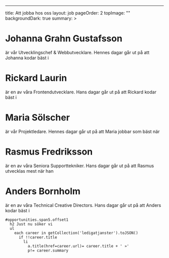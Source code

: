 ---
title: Att jobba hos oss
layout: job
pageOrder: 2
topImage: ""
backgroundDark: true
summary: >

  # Johanna Grahn Gustafsson
är vår Utvecklingschef & Webbutvecklare.
Hennes dagar går ut på att
Johanna kodar bäst i

# Rickard Laurin
är en av våra Frontendutvecklare.
Hans dagar går ut på att
Rickard kodar bäst i

# Maria Sölscher
är vår Projektledare.
Hennes dagar går ut på att
Maria jobbar som bäst när

# Rasmus Fredriksson
är en av våra Seniora Supporttekniker.
Hans dagar går ut på att
Rasmus utvecklas mest när han 

# Anders Bornholm
är en av våra Technical Creative Directors.
Hans dagar går ut på att
Anders kodar bäst i



    #opportunities.span5.offset1
      h2 Just nu söker vi
      ul
        each career in getCollection('ledigatjanster').toJSON()
          if !!career.title
            li
              a.title(href=career.url)= career.title + ' »'
              p!= career.summary